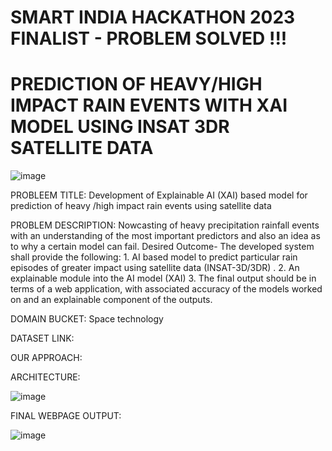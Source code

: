 # SMART INDIA HACKATHON 2023 FINALIST - PROBLEM SOLVED !!!

# PREDICTION OF HEAVY/HIGH IMPACT RAIN EVENTS WITH XAI MODEL USING INSAT 3DR SATELLITE DATA

![image](https://github.com/rahul13289/SMART-INDIA-HACKATHON_INSAT3DR_XAI/assets/97829880/55e5444f-b8c7-4504-97f8-ab9c118fd99d)

PROBLEEM TITLE: Development of Explainable AI (XAI) based model for prediction of heavy /high impact rain events using satellite data

PROBLEM DESCRIPTION: Nowcasting of heavy precipitation rainfall events with an understanding of the most important predictors and also an idea as to why a certain model can fail. Desired Outcome- The developed system shall provide the following: 1. AI based model to predict particular rain episodes of greater impact using satellite data (INSAT-3D/3DR) . 2. An explainable module into the AI model (XAI) 3. The final output should be in terms of a web application, with associated accuracy of the models worked on and an explainable component of the outputs.

DOMAIN BUCKET: Space technology

DATASET LINK: 

OUR APPROACH:










ARCHITECTURE:

![image](https://github.com/rahul13289/SMART-INDIA-HACKATHON_INSAT3DR_XAI/assets/97829880/4d1c7a47-b080-4212-8cd6-8f2c41f29337)

FINAL WEBPAGE OUTPUT:

![image](https://github.com/rahul13289/SMART-INDIA-HACKATHON_INSAT3DR_XAI/assets/97829880/ebced306-9123-4781-98f8-0af5a494027e)




